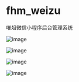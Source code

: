 # fhm_weizu
唯俎微信小程序后台管理系统


![image](https://github.com/yangshj/fhm_weizu/blob/master/images/login.jpg)

![image](https://github.com/yangshj/fhm_weizu/blob/master/images/first.jpg)

![image](https://github.com/yangshj/fhm_weizu/blob/master/images/dept.jpg)

![image](https://github.com/yangshj/fhm_weizu/blob/master/images/user.jpg)
